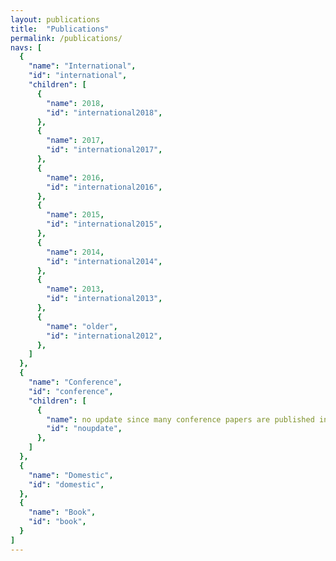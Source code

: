 ```yaml
---
layout: publications
title:  "Publications"
permalink: /publications/
navs: [
  {
    "name": "International",
    "id": "international",
    "children": [
      {
        "name": 2018,
        "id": "international2018",
      },
      {
        "name": 2017,
        "id": "international2017",
      },
      {
        "name": 2016,
        "id": "international2016",
      },
      {
        "name": 2015,
        "id": "international2015",
      },
      {
        "name": 2014,
        "id": "international2014",
      },
      {
        "name": 2013,
        "id": "international2013",
      },
      {
        "name": "older",
        "id": "international2012",
      },
    ]
  },
  {
    "name": "Conference",
    "id": "conference",
    "children": [
      {
        "name": no update since many conference papers are published in journals,
        "id": "noupdate",
      },
    ]
  },
  {
    "name": "Domestic",
    "id": "domestic",
  },
  {
    "name": "Book",
    "id": "book",
  }
]
---
```

